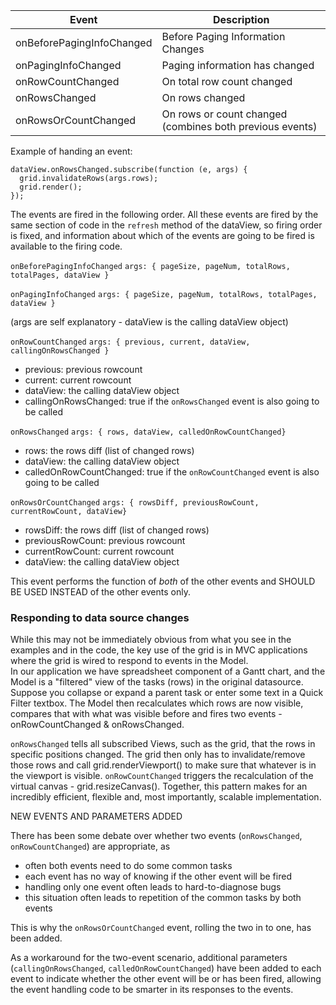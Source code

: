 
| Event  | Description |
|------- | ------------|
| onBeforePagingInfoChanged | Before Paging Information Changes |
| onPagingInfoChanged | Paging information has changed |
| onRowCountChanged | On total row count changed |
| onRowsChanged | On rows changed |
| onRowsOrCountChanged| On rows or count changed (combines both previous events) |

Example of handing an event:

    dataView.onRowsChanged.subscribe(function (e, args) {
      grid.invalidateRows(args.rows);
      grid.render();
    });

The events are fired in the following order.  All these events are fired by the same section of code in the ```refresh``` method of the dataView, so firing order is fixed, and information about which of the events are going to be fired is available to the firing code.

```onBeforePagingInfoChanged```  ```args: { pageSize, pageNum, totalRows, totalPages, dataView }```

```onPagingInfoChanged```  ```args: { pageSize, pageNum, totalRows, totalPages, dataView }```

(args are self explanatory - dataView is the calling dataView object)


```onRowCountChanged```  ```args: { previous, current, dataView, callingOnRowsChanged }```

- previous: previous rowcount
- current: current rowcount
- dataView: the calling dataView object
- callingOnRowsChanged: true if the ```onRowsChanged``` event is also going to be called


```onRowsChanged```  ```args: { rows, dataView, calledOnRowCountChanged}```

- rows: the rows diff (list of changed rows)
- dataView: the calling dataView object
- calledOnRowCountChanged: true if the ```onRowCountChanged``` event is also going to be called


```onRowsOrCountChanged```  ```args: { rowsDiff, previousRowCount, currentRowCount, dataView}```

- rowsDiff: the rows diff (list of changed rows)
- previousRowCount: previous rowcount
- currentRowCount: current rowcount
- dataView: the calling dataView object

This event performs the function of *both* of the other events and SHOULD BE USED INSTEAD of the other events only.


<h3>Responding to data source changes</h3>

While this may not be immediately obvious from what you see in the examples and in the code, the key use of the grid is in MVC applications where the grid is wired to respond to events in the Model.  
In our application we have spreadsheet component of a Gantt chart, and the Model is a "filtered" view of the tasks (rows) in the original datasource. Suppose you collapse or expand a parent task or enter some text in a Quick Filter textbox. The Model then recalculates which rows are now visible, compares that with what was visible before and fires two events - onRowCountChanged & onRowsChanged. 

```onRowsChanged``` tells all subscribed Views, such as the grid, that the rows in specific positions changed. The grid then only has to invalidate/remove those rows and call grid.renderViewport() to make sure that whatever is in the viewport is visible. 
```onRowCountChanged``` triggers the recalculation of the virtual canvas - grid.resizeCanvas(). Together, this pattern makes for an incredibly efficient, flexible and, most importantly, scalable implementation.

NEW EVENTS AND PARAMETERS ADDED

There has been some debate over whether two events (```onRowsChanged```, ```onRowCountChanged```) are appropriate, as 
- often both events need to do some common tasks
- each event has no way of knowing if the other event will be fired
- handling only one event often leads to hard-to-diagnose bugs 
- this situation often leads to repetition of the common tasks by both events

This is why the ```onRowsOrCountChanged``` event, rolling the two in to one, has been added.

As a workaround for the two-event scenario, additional parameters (```callingOnRowsChanged```, ```calledOnRowCountChanged```) have been added to each event to indicate whether the other event will be or has been fired, allowing the event handling code to be smarter in its responses to the events. 
